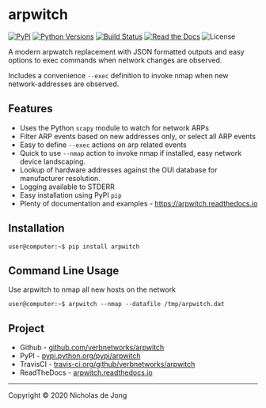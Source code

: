 # arpwitch

[![PyPi](https://img.shields.io/pypi/v/arpwitch.svg)](https://pypi.python.org/pypi/arpwitch/)
[![Python Versions](https://img.shields.io/pypi/pyversions/arpwitch.svg)](https://github.com/verbnetworks/arpwitch/)
[![Build Status](https://api.travis-ci.org/verbnetworks/arpwitch.svg?branch=master)](https://travis-ci.org/verbnetworks/arpwitch/)
[![Read the Docs](https://img.shields.io/readthedocs/arpwitch)](https://arpwitch.readthedocs.io)
![License](https://img.shields.io/github/license/verbnetworks/arpwitch.svg)

A modern arpwatch replacement with JSON formatted outputs and easy options to exec commands when network changes are 
observed.

Includes a convenience `--exec` definition to invoke nmap when new network-addresses are observed.

## Features
* Uses the Python `scapy` module to watch for network ARPs
* Filter ARP events based on new addresses only, or select all ARP events
* Easy to define `--exec` actions on arp related events
* Quick to use `--nmap` action to invoke nmap if installed, easy network device landscaping.
* Lookup of hardware addresses against the OUI database for manufacturer resolution.
* Logging available to STDERR
* Easy installation using PyPI `pip`
* Plenty of documentation and examples - https://arpwitch.readthedocs.io

## Installation
```shell
user@computer:~$ pip install arpwitch
```

## Command Line Usage
Use arpwitch to nmap all new hosts on the network
```shell
user@computer:~$ arpwitch --nmap --datafile /tmp/arpwitch.dat
```

## Project
* Github - [github.com/verbnetworks/arpwitch](https://github.com/verbnetworks/arpwitch)
* PyPI - [pypi.python.org/pypi/arpwitch](https://pypi.python.org/pypi/arpwitch/)
* TravisCI - [travis-ci.org/github/verbnetworks/arpwitch](https://travis-ci.org/github/verbnetworks/arpwitch)
* ReadTheDocs - [arpwitch.readthedocs.io](https://arpwitch.readthedocs.io)

---
Copyright &copy; 2020 Nicholas de Jong
